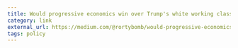 ```yaml
---
title: Would progressive economics win over Trump's white working class voters?
category: link
external_url: https://medium.com/@rortybomb/would-progressive-economics-win-over-trumps-white-working-class-voters-43f78cc7f005
tags: policy
---
```

